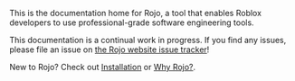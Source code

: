 This is the documentation home for Rojo, a tool that enables Roblox developers to use professional-grade software engineering tools.

This documentation is a continual work in progress. If you find any issues, please file an issue on [the Rojo website issue tracker](https://github.com/Roblox/rojo.space/issues)!

New to Rojo? Check out [Installation](installation.md) or [Why Rojo?](why-rojo.md).